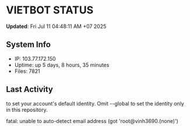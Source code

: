 # VIETBOT STATUS
**Updated**: Fri Jul 11 04:48:11 AM +07 2025

## System Info
- IP: 103.77.172.150
- Uptime: up 5 days, 8 hours, 35 minutes
- Files: 7821

## Last Activity

to set your account's default identity.
Omit --global to set the identity only in this repository.

fatal: unable to auto-detect email address (got 'root@vinh3690.(none)')
